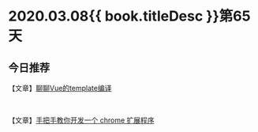 # 2020.03.08{{ book.titleDesc }}第65天


## 今日推荐

【文章】[聊聊Vue的template编译](https://github.com/answershuto/Blog/blob/master/blogs/%E8%81%8A%E8%81%8AVue%E7%9A%84template%E7%BC%96%E8%AF%91.MarkDown)

<br />

【文章】[手把手教你开发一个 chrome 扩展程序](https://juejin.im/post/5e58c06d51882549331cf0ed)

